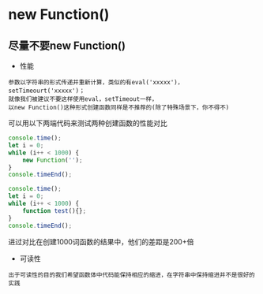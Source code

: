 # new Function()

## 尽量不要new Function()
  - 性能
  ```
  参数以字符串的形式传递并重新计算，类似的有eval('xxxxx')，setTimeourt('xxxxx')；
  就像我们被建议不要这样使用eval，setTimeout一样，
  以new Function()这种形式创建函数同样是不推荐的(除了特殊场景下，你不得不)
  ```
  可以用以下两端代码来测试两种创建函数的性能对比
  ```javascript
  console.time();
  let i = 0;
  while (i++ < 1000) {
      new Function('');
  }
  console.timeEnd();
  ```
  ```javascript
  console.time();
  let i = 0;
  while (i++ < 1000) {
      function test(){};
  }
  console.timeEnd();
  ```
  进过对比在创建1000词函数的结果中，他们的差距是200+倍
  - 可读性
  ```
  出于可读性的目的我们希望函数体中代码能保持相应的缩进，在字符串中保持缩进并不是很好的实践
  ```
